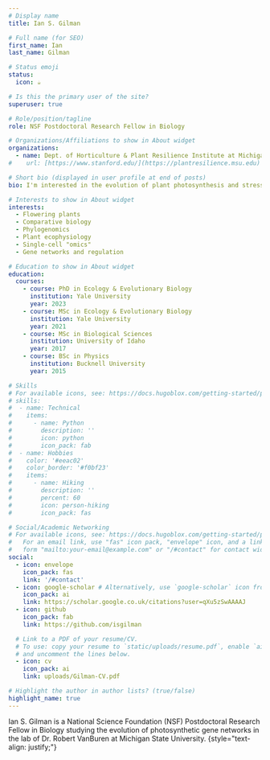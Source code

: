 ```yaml
---
# Display name
title: Ian S. Gilman

# Full name (for SEO)
first_name: Ian
last_name: Gilman

# Status emoji
status:
  icon: ☕️

# Is this the primary user of the site?
superuser: true

# Role/position/tagline
role: NSF Postdoctoral Research Fellow in Biology

# Organizations/Affiliations to show in About widget
organizations:
  - name: Dept. of Horticulture & Plant Resilience Institute at Michigan State University
#    url: [https://www.stanford.edu/](https://plantresilience.msu.edu)

# Short bio (displayed in user profile at end of posts)
bio: I'm interested in the evolution of plant photosynthesis and stress responses

# Interests to show in About widget
interests:
  - Flowering plants
  - Comparative biology
  - Phylogenomics
  - Plant ecophysiology
  - Single-cell "omics"
  - Gene networks and regulation

# Education to show in About widget
education:
  courses:
    - course: PhD in Ecology & Evolutionary Biology
      institution: Yale University
      year: 2023
    - course: MSc in Ecology & Evolutionary Biology
      institution: Yale University
      year: 2021
    - course: MSc in Biological Sciences
      institution: University of Idaho
      year: 2017
    - course: BSc in Physics
      institution: Bucknell University
      year: 2015

# Skills
# For available icons, see: https://docs.hugoblox.com/getting-started/page-builder/#icons
# skills:
#  - name: Technical
#    items:
#      - name: Python
#        description: ''
#        icon: python
#        icon_pack: fab
#  - name: Hobbies
#    color: '#eeac02'
#    color_border: '#f0bf23'
#    items:
#      - name: Hiking
#        description: ''
#        percent: 60
#        icon: person-hiking
#        icon_pack: fas

# Social/Academic Networking
# For available icons, see: https://docs.hugoblox.com/getting-started/page-builder/#icons
#   For an email link, use "fas" icon pack, "envelope" icon, and a link in the
#   form "mailto:your-email@example.com" or "/#contact" for contact widget.
social:
  - icon: envelope
    icon_pack: fas
    link: '/#contact'
  - icon: google-scholar # Alternatively, use `google-scholar` icon from `ai` icon pack
    icon_pack: ai
    link: https://scholar.google.co.uk/citations?user=qXu5zSwAAAAJ
  - icon: github
    icon_pack: fab
    link: https://github.com/isgilman

  # Link to a PDF of your resume/CV.
  # To use: copy your resume to `static/uploads/resume.pdf`, enable `ai` icons in `params.yaml`,
  # and uncomment the lines below.
  - icon: cv
    icon_pack: ai
    link: uploads/Gilman-CV.pdf

# Highlight the author in author lists? (true/false)
highlight_name: true
---
```


Ian S. Gilman is a National Science Foundation (NSF) Postdoctoral Research Fellow in Biology studying the evolution of photosynthetic gene networks in the lab of Dr. Robert VanBuren at Michigan State University.
{style="text-align: justify;"}
